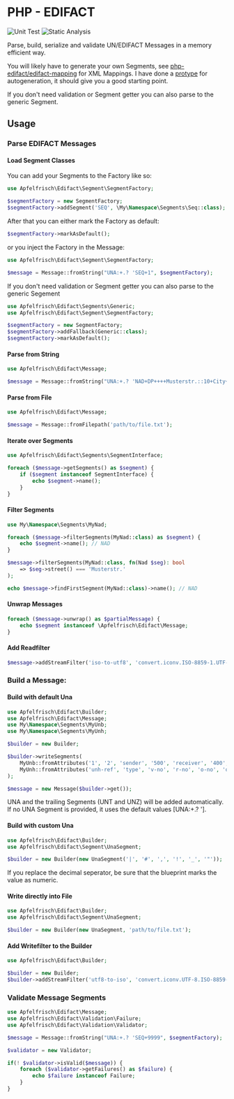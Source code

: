 # PHP - EDIFACT

![Unit Test](https://github.com/Apfelfrisch/Edifact/actions/workflows/phpunit.yml/badge.svg)
![Static Analysis](https://github.com/Apfelfrisch/Edifact/actions/workflows/psalm.yml/badge.svg)

Parse, build, serialize and validate UN/EDIFACT Messages in a memory efficient way.

You will likely have to generate your own Segments, see [php-edifact/edifact-mapping](https://github.com/php-edifact/edifact-mapping) for XML Mappings. I have done a [protype](https://github.com/Apfelfrisch/ediseg-generator) for autogeneration, it should give you a good starting point.

If you don't need validation or Segment getter you can also parse to the generic Segment.

## Usage

### Parse EDIFACT Messages

#### Load Segment Classes

You can add your Segments to the Factory like so:
```php
use Apfelfrisch\Edifact\Segment\SegmentFactory;

$segmentFactory = new SegmentFactory;
$segmentFactory->addSegment('SEQ', \My\Namespace\Segments\Seq::class);

```
After that you can either mark the Factory as default:
```php
$segmentFactory->markAsDefault();
```
or you inject the Factory in the Message:
```php
use Apfelfrisch\Edifact\Segment\SegmentFactory;

$message = Message::fromString("UNA:+.? 'SEQ+1", $segmentFactory);
```

If you don't need validation or Segment getter you can also parse to the generic Segement

```php
use Apfelfrisch\Edifact\Segments\Generic;
use Apfelfrisch\Edifact\Segment\SegmentFactory;

$segmentFactory = new SegmentFactory;
$segmentFactory->addFallback(Generic::class);
$segmentFactory->markAsDefault();

```

#### Parse from String
```php
use Apfelfrisch\Edifact\Message;

$message = Message::fromString("UNA:+.? 'NAD+DP++++Musterstr.::10+City++12345+DE");
```

#### Parse from File
```php
use Apfelfrisch\Edifact\Message;

$message = Message::fromFilepath('path/to/file.txt');
```

#### Iterate over Segments
```php
use Apfelfrisch\Edifact\Segments\SegmentInterface;

foreach ($message->getSegments() as $segment) {
    if ($segment instanceof SegmentInterface) {
        echo $segment->name();
    }
}
```

#### Filter Segments
```php
use My\Namespace\Segments\MyNad;

foreach ($message->filterSegments(MyNad::class) as $segment) {
    echo $segment->name(); // NAD
}

$message->filterSegments(MyNad::class, fn(Nad $seg): bool 
    => $seg->street() === 'Musterstr.'
);

echo $message->findFirstSegment(MyNad::class)->name(); // NAD
```

#### Unwrap Messages
```php
foreach ($message->unwrap() as $partialMessage) {
    echo $segment instanceof \Apfelfrisch\Edifact\Message;
}
```

#### Add Readfilter
```php
$message->addStreamFilter('iso-to-utf8', 'convert.iconv.ISO-8859-1.UTF-8');
```


### Build a Message:

#### Build with default Una

```php
use Apfelfrisch\Edifact\Builder;
use Apfelfrisch\Edifact\Message;
use My\Namespace\Segments\MyUnb;
use My\Namespace\Segments\MyUnh;

$builder = new Builder;

$builder->writeSegments(
    MyUnb::fromAttributes('1', '2', 'sender', '500', 'receiver', '400', new DateTime('2021-01-01 12:01:01'), 'unb-ref'),
    MyUnh::fromAttributes('unh-ref', 'type', 'v-no', 'r-no', 'o-no', 'o-co')
);

$message = new Message($builder->get());
```
UNA and the trailing Segments (UNT and UNZ) will be added automatically. If no UNA Segment is provided, it uses the default values [UNA:+.? ']. 

#### Build with custom Una

```php
use Apfelfrisch\Edifact\Builder;
use Apfelfrisch\Edifact\Segment\UnaSegment;

$builder = new Builder(new UnaSegment('|', '#', ',', '!', '_', '"'));
```
If you replace the decimal seperator, be sure that the blueprint marks the value as numeric.

#### Write directly into File

```php
use Apfelfrisch\Edifact\Builder;
use Apfelfrisch\Edifact\Segment\UnaSegment;

$builder = new Builder(new UnaSegment, 'path/to/file.txt');
```

#### Add Writefilter to the Builder
```php
use Apfelfrisch\Edifact\Builder;

$builder = new Builder;
$builder->addStreamFilter('utf8-to-iso', 'convert.iconv.UTF-8.ISO-8859-1');
```

### Validate Message Segments
```php
use Apfelfrisch\Edifact\Message;
use Apfelfrisch\Edifact\Validation\Failure;
use Apfelfrisch\Edifact\Validation\Validator;

$message = Message::fromString("UNA:+.? 'SEQ+9999", $segmentFactory);

$validator = new Validator;

if(! $validator->isValid($message)) {
    foreach ($validator->getFailures() as $failure) {
        echo $failure instanceof Failure;
    }
}

```
